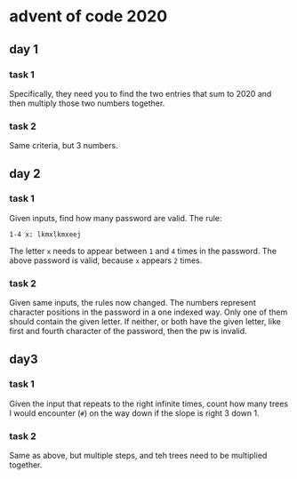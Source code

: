 # advent of code 2020

## day 1

### task 1
Specifically, they need you to find the two entries that sum to 2020 and then multiply those two numbers together.

### task 2
Same criteria, but 3 numbers.

## day 2
### task 1
Given inputs, find how many password are valid. The rule:
```
1-4 x: lkmxlkmxeej
```
The letter `x` needs to appear between `1` and `4` times in the password. The above password is valid, because `x` appears `2` times.

### task 2
Given same inputs, the rules now changed. The numbers represent character positions in the password in a one indexed way. Only one of them should contain the given letter. If neither, or both have the given letter, like first and fourth character of the password, then the pw is invalid.

## day3
### task 1

Given the input that repeats to the right infinite times, count how many trees I would encounter (`#`) on the way down if the slope is right 3 down 1.

### task 2
Same as above, but multiple steps, and teh trees need to be multiplied together.